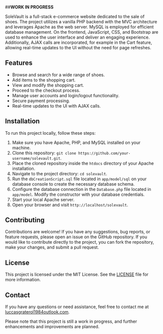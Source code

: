 
##**WORK IN PROGRESS**

SoleVault is a full-stack e-commerce website dedicated to the sale of shoes. The project utilizes a vanilla PHP backend with the MVC architecture and leverages Apache as the web server. MySQL is employed for efficient database management. On the frontend, JavaScript, CSS, and Bootstrap are used to enhance the user interface and deliver an engaging experience. Additionally, AJAX calls are incorporated, for example in the Cart feature, allowing real-time updates to the UI without the need for page refreshes.

## Features

- Browse and search for a wide range of shoes.
- Add items to the shopping cart.
- View and modify the shopping cart.
- Proceed to the checkout process.
- Manage user accounts and login/logout functionality.
- Secure payment processing.
- Real-time updates to the UI with AJAX calls.

## Installation

To run this project locally, follow these steps:

1. Make sure you have Apache, PHP, and MySQL installed on your machine.
2. Clone this repository: `git clone https://github.com/your-username/solevault.git`.
3. Place the cloned repository inside the `htdocs` directory of your Apache installation.
4. Navigate to the project directory: `cd solevault`.
5. Run the `dbCreationScript.sql` file located in `app/model/sql` on your database console to create the necessary database schema.
6. Configure the database connection in the `Database.php` file located in `app/model`. Modify the constructor with your database credentials.
7. Start your local Apache server.
8. Open your browser and visit `http://localhost/solevault`.

## Contributing

Contributions are welcome! If you have any suggestions, bug reports, or feature requests, please open an issue on the GitHub repository. If you would like to contribute directly to the project, you can fork the repository, make your changes, and submit a pull request.

## License

This project is licensed under the MIT License. See the [LICENSE](LICENSE) file for more information.

## Contact

If you have any questions or need assistance, feel free to contact me at [luccasgraterol1984outlook.com](mailto:luccasgraterol1984outlook.com).

Please note that this project is still a work in progress, and further enhancements and improvements are planned.
